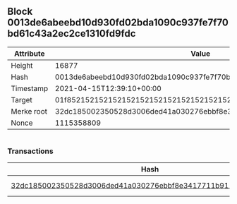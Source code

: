 ## Block 0013de6abeebd10d930fd02bda1090c937fe7f70bd61c43a2ec2ce1310fd9fdc

Attribute | Value
--- | ---
Height | 16877
Hash | 0013de6abeebd10d930fd02bda1090c937fe7f70bd61c43a2ec2ce1310fd9fdc
Timestamp | 2021-04-15T12:39:10+00:00
Target | 01f8521521521521521521521521521521521521521521521521521521521521
Merke root | 32dc185002350528d3006ded41a030276ebbf8e3417711b911f4e5f3bce32fa0
Nonce | 1115358809

```

```

### Transactions

Hash | Amount
--- | ---
[32dc185002350528d3006ded41a030276ebbf8e3417711b911f4e5f3bce32fa0](32dc185002350528d3006ded41a030276ebbf8e3417711b911f4e5f3bce32fa0.md) | 10.00000000 SKEPTI 
